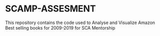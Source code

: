 # SCAMP-ASSESMENT
This repository contains the code used to Analyse and Visualize Amazon Best selling books for 2009-2019 for SCA Mentorship

